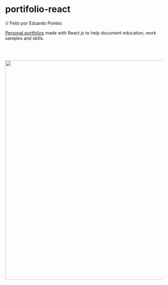 # portifolio-react
// Feito por Eduardo Pontes

<a href="https://eduardopontes.netlify.app/">Personal portfolios</a> made with React.js to help document education, work samples and skills. 

<br><br>

<div align="center">
    <img src="https://user-images.githubusercontent.com/64506852/188530549-0d2e84eb-a859-471e-9ea9-b1de0a79070f.jpg" height="700px"/>
</div>

